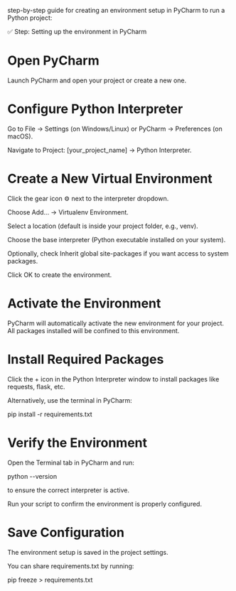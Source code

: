 step-by-step guide for creating an environment setup in PyCharm to run a Python project:

✅ Step: Setting up the environment in PyCharm

# Open PyCharm
Launch PyCharm and open your project or create a new one.

# Configure Python Interpreter

Go to File → Settings (on Windows/Linux) or PyCharm → Preferences (on macOS).

Navigate to Project: [your_project_name] → Python Interpreter.

# Create a New Virtual Environment

Click the gear icon ⚙ next to the interpreter dropdown.

Choose Add... → Virtualenv Environment.

Select a location (default is inside your project folder, e.g., venv).

Choose the base interpreter (Python executable installed on your system).

Optionally, check Inherit global site-packages if you want access to system packages.

Click OK to create the environment.

# Activate the Environment
PyCharm will automatically activate the new environment for your project. All packages installed will be confined to this environment.

# Install Required Packages

Click the + icon in the Python Interpreter window to install packages like requests, flask, etc.

Alternatively, use the terminal in PyCharm:

pip install -r requirements.txt


# Verify the Environment

Open the Terminal tab in PyCharm and run:

python --version


to ensure the correct interpreter is active.

Run your script to confirm the environment is properly configured.

# Save Configuration

The environment setup is saved in the project settings.

You can share requirements.txt by running:

pip freeze > requirements.txt
